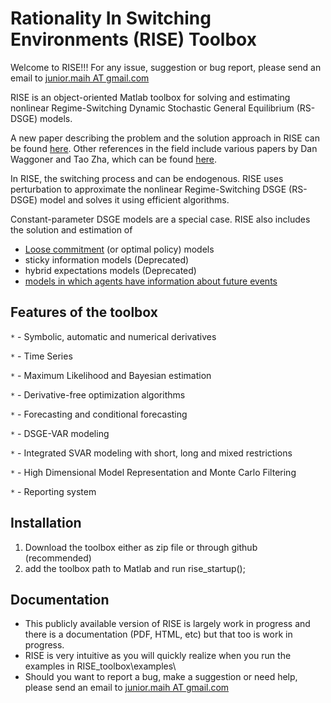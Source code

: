 

Rationality In Switching Environments (RISE) Toolbox
================
Welcome to RISE!!! For any issue, suggestion or bug
report, please send an email to [junior.maih AT gmail.com](junior.maih@gmail.com)

RISE is an object-oriented Matlab toolbox for solving and estimating nonlinear
Regime-Switching Dynamic Stochastic General Equilibrium (RS-DSGE) models.

A new paper describing the problem and the solution approach in RISE
can be found [here](http://www.norges-bank.no/en/Published/Papers/Working-Papers/2015/12015/).
Other references in the field include various papers by Dan Waggoner and Tao Zha, which
can be found [here](http://www.tzha.net/articles).

In RISE, the switching process and can be endogenous. RISE uses perturbation to approximate the nonlinear Regime-Switching DSGE (RS-DSGE) model and solves it using efficient algorithms.

Constant-parameter DSGE models are a special case. RISE also includes the solution
and estimation of
* [Loose commitment](http://journals.cambridge.org/action/displayAbstract?fromPage=online&aid=8686985) (or optimal policy) models
* sticky information models (Deprecated)
* hybrid expectations models (Deprecated)
* [models in which agents have information about future events](http://www.kansascityfed.org/publicat/events/research/2010CenBankForecasting/Maih_paper.pdf)

Features of the toolbox
-----------------------------------

`*` - Symbolic, automatic and numerical derivatives

`*` - Time Series

`*` - Maximum Likelihood and Bayesian estimation

`*` - Derivative-free optimization algorithms

`*` - Forecasting and conditional forecasting

`*` - DSGE-VAR modeling

`*` - Integrated SVAR modeling with short, long and mixed restrictions

`*` - High Dimensional Model Representation and Monte Carlo Filtering

`*` - Reporting	system

Installation
-----

1. Download the toolbox either as zip file or through github (recommended)
2. add the toolbox path to Matlab and run rise_startup();

Documentation
---------------------
* This publicly available version of RISE is largely work in progress and there
is a documentation (PDF, HTML, etc) but that too is work in progress.
* RISE is very intuitive as you will quickly realize when you run the examples in RISE_toolbox\examples\
* Should you want to report a bug, make a suggestion or need help, please send an email to [junior.maih AT gmail.com](junior.maih@gmail.com) 